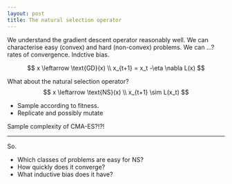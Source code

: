 ```yaml
---
layout: post
title: The natural selection operator
---
```


We understand the gradient descent operator reasonably well.
We can characterise easy (convex) and hard (non-convex) problems.
We can ...? rates of convergence.
Indctive bias.

$$
x \leftarrow \text{GD}(x) \\
x_{t+1} = x_t -\eta \nabla L(x)
$$


What about the natural selection operator?
$$
x \leftarrow \text{NS}(x) \\
x_{t+1} \sim L(x_t)
$$

- Sample according to fitness.
- Replicate and possibly mutate


Sample complexity of CMA-ES?!?!

***
So.

- Which classes of problems are easy for NS?
- How quickly does it converge?
- What inductive bias does it have?
